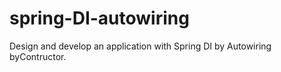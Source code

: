 # spring-DI-autowiring
Design and develop an application with Spring DI by Autowiring byContructor.

